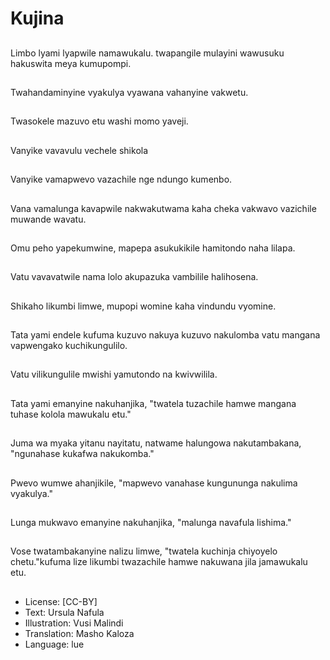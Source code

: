 # Kujina

##
Limbo lyami lyapwile namawukalu. twapangile mulayini wawusuku hakuswita meya kumupompi.

##
Twahandaminyine vyakulya vyawana vahanyine vakwetu.

##
Twasokele mazuvo etu washi momo yaveji.

##
Vanyike vavavulu vechele shikola

##
Vanyike vamapwevo vazachile nge ndungo kumenbo.

##
Vana vamalunga kavapwile nakwakutwama kaha cheka vakwavo vazichile muwande wavatu.

##
Omu peho yapekumwine, mapepa asukukikile hamitondo naha lilapa.

##
Vatu vavavatwile nama lolo akupazuka vambilile halihosena.

##
Shikaho likumbi limwe, mupopi womine kaha vindundu vyomine.

##
Tata yami endele kufuma kuzuvo nakuya kuzuvo nakulomba vatu mangana vapwengako kuchikungulilo.

##
Vatu vilikungulile mwishi yamutondo na kwivwilila.

##
Tata yami emanyine nakuhanjika, "twatela tuzachile hamwe mangana tuhase kolola mawukalu etu."

##
Juma wa myaka yitanu nayitatu, natwame halungowa nakutambakana, "ngunahase kukafwa nakukomba."

##
Pwevo wumwe ahanjikile, "mapwevo vanahase kungununga nakulima vyakulya."

##
Lunga mukwavo emanyine nakuhanjika, "malunga navafula lishima."

##
Vose twatambakanyine nalizu limwe, "twatela kuchinja chiyoyelo chetu."kufuma lize likumbi twazachile hamwe nakuwana jila jamawukalu etu.

##
* License: [CC-BY]
* Text: Ursula Nafula
* Illustration: Vusi Malindi
* Translation: Masho Kaloza
* Language: lue
